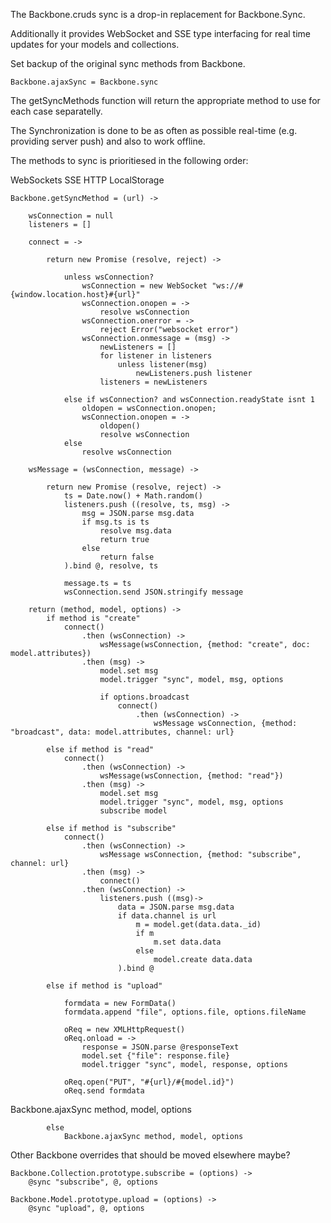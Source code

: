 The Backbone.cruds sync is a drop-in replacement for Backbone.Sync.

Additionally it provides WebSocket and SSE type interfacing for real time
updates for your models and collections.

Set backup of the original sync methods from Backbone.

    Backbone.ajaxSync = Backbone.sync

The getSyncMethods function will return the appropriate method to use for each case
separatelly.

The Synchronization is done to be as often as possible real-time (e.g. providing server push) and
also to work offline.

The methods to sync is prioritiesed in the following order:

WebSockets
SSE
HTTP
LocalStorage

    Backbone.getSyncMethod = (url) ->

        wsConnection = null
        listeners = []

        connect = ->

            return new Promise (resolve, reject) ->
                
                unless wsConnection?
                    wsConnection = new WebSocket "ws://#{window.location.host}#{url}"
                    wsConnection.onopen = ->
                        resolve wsConnection
                    wsConnection.onerror = ->
                        reject Error("websocket error")
                    wsConnection.onmessage = (msg) ->
                        newListeners = []
                        for listener in listeners
                            unless listener(msg)
                                newListeners.push listener
                        listeners = newListeners

                else if wsConnection? and wsConnection.readyState isnt 1
                    oldopen = wsConnection.onopen;
                    wsConnection.onopen = ->
                        oldopen()
                        resolve wsConnection
                else
                    resolve wsConnection

        wsMessage = (wsConnection, message) ->

            return new Promise (resolve, reject) ->
                ts = Date.now() + Math.random()
                listeners.push ((resolve, ts, msg) ->
                    msg = JSON.parse msg.data
                    if msg.ts is ts
                        resolve msg.data
                        return true
                    else 
                        return false
                ).bind @, resolve, ts

                message.ts = ts
                wsConnection.send JSON.stringify message

        return (method, model, options) ->
            if method is "create"
                connect()
                    .then (wsConnection) ->
                        wsMessage(wsConnection, {method: "create", doc: model.attributes})
                    .then (msg) ->
                        model.set msg
                        model.trigger "sync", model, msg, options

                        if options.broadcast
                            connect()
                                .then (wsConnection) ->
                                    wsMessage wsConnection, {method: "broadcast", data: model.attributes, channel: url}

            else if method is "read"
                connect()
                    .then (wsConnection) ->
                        wsMessage(wsConnection, {method: "read"})
                    .then (msg) ->
                        model.set msg
                        model.trigger "sync", model, msg, options
                        subscribe model

            else if method is "subscribe"
                connect()
                    .then (wsConnection) ->
                        wsMessage wsConnection, {method: "subscribe", channel: url}
                    .then (msg) ->
                        connect()
                    .then (wsConnection) ->
                        listeners.push ((msg)->
                            data = JSON.parse msg.data
                            if data.channel is url
                                m = model.get(data.data._id)
                                if m
                                    m.set data.data
                                else
                                    model.create data.data
                            ).bind @

            else if method is "upload"

                formdata = new FormData()
                formdata.append "file", options.file, options.fileName

                oReq = new XMLHttpRequest()
                oReq.onload = ->
                    response = JSON.parse @responseText
                    model.set {"file": response.file}                    
                    model.trigger "sync", model, response, options

                oReq.open("PUT", "#{url}/#{model.id}")
                oReq.send formdata

Backbone.ajaxSync method, model, options

            else 
                Backbone.ajaxSync method, model, options



Other Backbone overrides that should be moved elsewhere maybe?

    Backbone.Collection.prototype.subscribe = (options) ->
        @sync "subscribe", @, options

    Backbone.Model.prototype.upload = (options) ->
        @sync "upload", @, options


